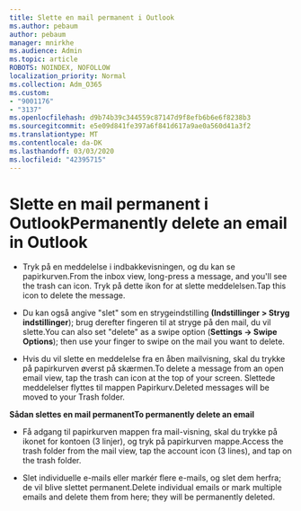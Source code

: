 ```yaml
---
title: Slette en mail permanent i Outlook
ms.author: pebaum
author: pebaum
manager: mnirkhe
ms.audience: Admin
ms.topic: article
ROBOTS: NOINDEX, NOFOLLOW
localization_priority: Normal
ms.collection: Adm_O365
ms.custom:
- "9001176"
- "3137"
ms.openlocfilehash: d9b74b39c344559c87147d9f8efb6b6e6f8238b3
ms.sourcegitcommit: e5e09d841fe397a6f841d617a9ae0a560d41a3f2
ms.translationtype: MT
ms.contentlocale: da-DK
ms.lasthandoff: 03/03/2020
ms.locfileid: "42395715"
---
```

# <a name="permanently-delete-an-email-in-outlook"></a><span data-ttu-id="da85d-102">Slette en mail permanent i Outlook</span><span class="sxs-lookup"><span data-stu-id="da85d-102">Permanently delete an email in Outlook</span></span>

- <span data-ttu-id="da85d-103">Tryk på en meddelelse i indbakkevisningen, og du kan se papirkurven.</span><span class="sxs-lookup"><span data-stu-id="da85d-103">From the inbox view, long-press a message, and you'll see the trash can icon.</span></span> <span data-ttu-id="da85d-104">Tryk på dette ikon for at slette meddelelsen.</span><span class="sxs-lookup"><span data-stu-id="da85d-104">Tap this icon to delete the message.</span></span>

- <span data-ttu-id="da85d-105">Du kan også angive "slet" som en strygeindstilling **(Indstillinger > Stryg indstillinger**); brug derefter fingeren til at stryge på den mail, du vil slette.</span><span class="sxs-lookup"><span data-stu-id="da85d-105">You can also set "delete" as a swipe option (**Settings -> Swipe Options**); then use your finger to swipe on the mail you want to delete.</span></span> 

- <span data-ttu-id="da85d-106">Hvis du vil slette en meddelelse fra en åben mailvisning, skal du trykke på papirkurven øverst på skærmen.</span><span class="sxs-lookup"><span data-stu-id="da85d-106">To delete a message from an open email view, tap the trash can icon at the top of your screen.</span></span> <span data-ttu-id="da85d-107">Slettede meddelelser flyttes til mappen Papirkurv.</span><span class="sxs-lookup"><span data-stu-id="da85d-107">Deleted messages will be moved to your Trash folder.</span></span> 

<span data-ttu-id="da85d-108">**Sådan slettes en mail permanent**</span><span class="sxs-lookup"><span data-stu-id="da85d-108">**To permanently delete an email**</span></span>

- <span data-ttu-id="da85d-109">Få adgang til papirkurven mappen fra mail-visning, skal du trykke på ikonet for kontoen (3 linjer), og tryk på papirkurven mappe.</span><span class="sxs-lookup"><span data-stu-id="da85d-109">Access the trash folder from the mail view, tap the account icon (3 lines), and tap on the trash folder.</span></span>

- <span data-ttu-id="da85d-110">Slet individuelle e-mails eller markér flere e-mails, og slet dem herfra; de vil blive slettet permanent.</span><span class="sxs-lookup"><span data-stu-id="da85d-110">Delete individual emails or mark multiple emails and delete them from here; they will be permanently deleted.</span></span>